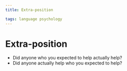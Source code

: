 ```yaml
---
title: Extra-position

tags: language psychology 
---
```


# Extra-position
- Did anyone who you expected to help actually help?
- Did anyone actually help who you expected to help?



















